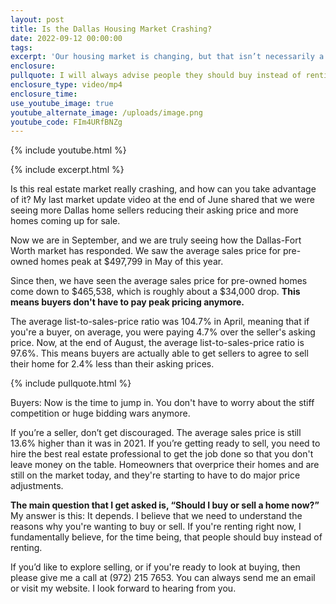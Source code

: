 ```yaml
---
layout: post
title: Is the Dallas Housing Market Crashing?
date: 2022-09-12 00:00:00
tags:
excerpt: 'Our housing market is changing, but that isn’t necessarily a bad thing. '
enclosure:
pullquote: I will always advise people they should buy instead of renting.
enclosure_type: video/mp4
enclosure_time:
use_youtube_image: true
youtube_alternate_image: /uploads/image.png
youtube_code: FIm4URfBNZg
---
```

{% include youtube.html %}

{% include excerpt.html %}

Is this real estate market really crashing, and how can you take advantage of it? My last market update video at the end of June shared that we were seeing more Dallas home sellers reducing their asking price and more homes coming up for sale.&nbsp;

Now we are in September, and we are truly seeing how the Dallas-Fort Worth market has responded. We saw the average sales price for pre-owned homes peak at $497,799 in May of this year.&nbsp;

Since then, we have seen the average sales price for pre-owned homes come down to $465,538, which is roughly about a $34,000 drop. **This means buyers don't have to pay peak pricing anymore.&nbsp;**

The average list-to-sales-price ratio was 104.7% in April, meaning that if you're a buyer, on average, you were paying 4.7% over the seller's asking price. Now, at the end of August, the average list-to-sales-price ratio is 97.6%. This means buyers are actually able to get sellers to agree to sell their home for 2.4% less than their asking prices.

{% include pullquote.html %}

Buyers: Now is the time to jump in. You don't have to worry about the stiff competition or huge bidding wars anymore.&nbsp;

If you’re a seller, don’t get discouraged. The average sales price is still 13.6% higher than it was in 2021. If you’re getting ready to sell, you need to hire the best real estate professional to get the job done so that you don't leave money on the table. Homeowners that overprice their homes and are still on the market today, and they're starting to have to do major price adjustments.

**The main question that I get asked is, “Should I buy or sell a home now?”** My answer is this: It depends. I believe that we need to understand the reasons why you're wanting to buy or sell. If you're renting right now, I fundamentally believe, for the time being, that people should buy instead of renting.

If you’d like to explore selling, or if you're ready to look at buying, then please give me a call at (972) 215 7653. You can always send me an email or visit my website. I look forward to hearing from you.